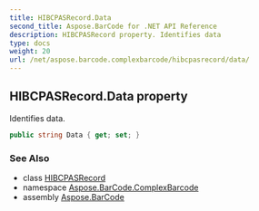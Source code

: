 ```yaml
---
title: HIBCPASRecord.Data
second_title: Aspose.BarCode for .NET API Reference
description: HIBCPASRecord property. Identifies data
type: docs
weight: 20
url: /net/aspose.barcode.complexbarcode/hibcpasrecord/data/
---
```

## HIBCPASRecord.Data property

Identifies data.

```csharp
public string Data { get; set; }
```

### See Also

* class [HIBCPASRecord](../)
* namespace [Aspose.BarCode.ComplexBarcode](../../../aspose.barcode.complexbarcode/)
* assembly [Aspose.BarCode](../../../)


